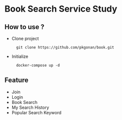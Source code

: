 # Book Search Service Study

## How to use ?
* Clone project


        git clone https://github.com/pkgonan/book.git


* Initialize


        docker-compose up -d


## Feature
* Join
* Login
* Book Search
* My Search History
* Popular Search Keyword

